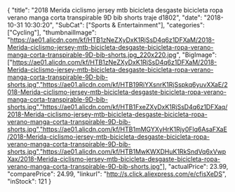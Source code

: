 {
	"title": "2018 Merida ciclismo jersey mtb bicicleta desgaste bicicleta ropa verano manga corta transpirable 9D bib shorts traje d1802",
	"date": "2018-10-31 10:30:20",
	"SubCat": ["Sports & Entertainment"],
	"categories": ["Cycling"],
	"thumbnailImage": "https://ae01.alicdn.com/kf/HTB1zNeZXyDxK1RjSsD4q6z1DFXaM/2018-Merida-ciclismo-jersey-mtb-bicicleta-desgaste-bicicleta-ropa-verano-manga-corta-transpirable-9D-bib-shorts.jpg_220x220.jpg",
	"BigImage": ["https://ae01.alicdn.com/kf/HTB1zNeZXyDxK1RjSsD4q6z1DFXaM/2018-Merida-ciclismo-jersey-mtb-bicicleta-desgaste-bicicleta-ropa-verano-manga-corta-transpirable-9D-bib-shorts.jpg","https://ae01.alicdn.com/kf/HTB19RiYXsnrK1RjSspkq6yuvXXaE/2018-Merida-ciclismo-jersey-mtb-bicicleta-desgaste-bicicleta-ropa-verano-manga-corta-transpirable-9D-bib-shorts.jpg","https://ae01.alicdn.com/kf/HTB1FxeZXyDxK1RjSsD4q6z1DFXaq/2018-Merida-ciclismo-jersey-mtb-bicicleta-desgaste-bicicleta-ropa-verano-manga-corta-transpirable-9D-bib-shorts.jpg","https://ae01.alicdn.com/kf/HTB1mMGYXyHrK1Rjy0Flq6AsaFXaE/2018-Merida-ciclismo-jersey-mtb-bicicleta-desgaste-bicicleta-ropa-verano-manga-corta-transpirable-9D-bib-shorts.jpg","https://ae01.alicdn.com/kf/HTB1MwKWXDHuK1RkSndVq6xVwpXax/2018-Merida-ciclismo-jersey-mtb-bicicleta-desgaste-bicicleta-ropa-verano-manga-corta-transpirable-9D-bib-shorts.jpg"],
	"actualPrice": 23.99,
	"comparePrice": 24.99,
	"linkurl": "http://s.click.aliexpress.com/e/cfisXeDS",
	"inStock": 121
}

